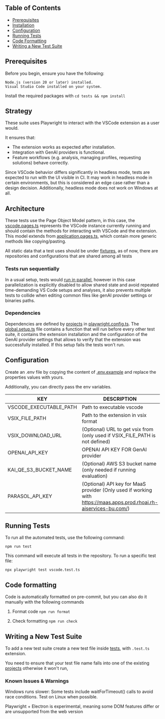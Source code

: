 ## Table of Contents

- [Prerequisites](#prerequisites)
- [Installation](#installation)
- [Configuration](#configuration)
- [Running Tests](#running-tests)
- [Code Formatting](#code-formatting)
- [Writing a New Test Suite](#writing-a-new-test-suite)

## Prerequisites

Before you begin, ensure you have the following:

    Node.js (version 20 or later) installed.
    Visual Studio Code installed on your system.

Install the required packages with `cd tests && npm install`

## Strategy

These suite uses Playwright to interact with the VSCode extension as a user would.

It ensures that:

- The extension works as expected after installation.
- Integration with GenAI providers is functional.
- Feature workflows (e.g. analysis, managing profiles, requesting solutions) behave correctly.

Since VSCode behavior differs significantly in headless mode, tests are expected to run with the UI
visible in CI. It may work in headless mode in certain environments, but this is considered an edge
case rather than a design decision. Additionally, headless mode does not work on Windows at all.

## Architecture

These tests use the Page Object Model pattern, in this case,
the [vscode.pages.ts](../../e2e/pages/vscode.pages.ts) represents the VSCode instance currently
running and should contain the methods for interacting with VSCode and the extension. This model
extends from [application.pages.ts](../../e2e/pages/application.pages.ts), which contain more
generic methods like copying/pasting.

All static data that a test uses should be under [fixtures](../../e2e/fixtures), as of now, there
are repositories and configurations that are shared among all tests

### Tests run sequentially

In a usual setup, tests would [run in parallel](https://playwright.dev/docs/test-parallel), however
in this case parallelization is explicitly disabled to allow shared state and avoid repeated
time-demanding VS Code setups and analyses, it also prevents multiple tests to collide when editing
common files like genAI provider settings or binaries paths.

### Dependencies

Dependencies are defined by [projects](https://playwright.dev/docs/test-projects)
in [playwright.config.ts](../../playwright.config.ts). The [global.setup.ts](../../global.setup.ts)
file contains a function that will run before every other test suite, it contains the extension
installation and the configuration of the GenAI provider settings that allows to verify that the
extension was successfully installed. If this setup fails the tests won't run.

## Configuration

Create an .env file by copying the content of [.env.example](../../.env.example) and replace the
properties values with
yours.

Additionally, you can directly pass the env variables.

| KEY                    | DESCRIPTION                                                                                                         |
|------------------------|---------------------------------------------------------------------------------------------------------------------|
| VSCODE_EXECUTABLE_PATH | Path to executable vscode                                                                                           |
| VSIX_FILE_PATH         | Path to the extension in vsix format                                                                                |
| VSIX_DOWNLOAD_URL      | (Optional) URL to get vsix from (only used if VSIX_FILE_PATH is not defined)                                        |
| OPENAI_API_KEY         | OPENAI API KEY FOR GenAI provider                                                                                   |
| KAI_QE_S3_BUCKET_NAME  | (Optional) AWS S3 bucket name (only needed if running evaluation)                                                   |
| PARASOL_API_KEY        | (Optional) API key for MaaS provider (Only used if working with https://maas.apps.prod.rhoai.rh-aiservices-bu.com/) |

## Running Tests

To run all the automated tests, use the following command:

`npm run test`

This command will execute all tests in the repository. To run a specific test file:

`npx playwright test vscode.test.ts`

## Code formatting

Code is automatically formatted on pre-commit, but you can also do it manually with the following
commands

1. Format code `npm run format`

2. Check formatting `npm run check`

## Writing a New Test Suite

To add a new test suite create a new test file inside [tests](../../e2e/tests), with `.test.ts`
extension.

You need to ensure that your test file name falls into one of the
existing [projects](../../playwright.config.ts) otherwise it won't run,

### Known Issues & Warnings

Windows runs slower: Some tests include waitForTimeout() calls to avoid race conditions. Test on
Linux when possible.

Playwright + Electron is experimental, meaning some DOM features differ or are unsupported from the
web version
